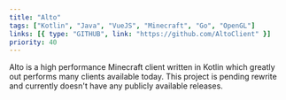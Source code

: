 ```yaml
---
title: "Alto"
tags: ["Kotlin", "Java", "VueJS", "Minecraft", "Go", "OpenGL"]
links: [{ type: "GITHUB", link: "https://github.com/AltoClient" }]
priority: 40
---
```


Alto is a high performance Minecraft client written in Kotlin which greatly out performs many clients available today. This project is pending rewrite and currently doesn't have any publicly available releases.
